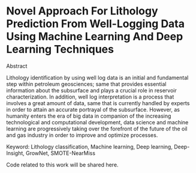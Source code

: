# Novel Approach For Lithology Prediction From Well-Logging Data Using Machine Learning And Deep Learning Techniques
Abstract

Lithology identification by using well log data is an initial and fundamental step within petroleum geosciences; same that provides essential information about the subsurface and plays a crucial role in reservoir characterization. In addition, well log interpretation is a process that involves a great amount of data, same that is currently handled by experts in order to attain an accurate portrayal of the subsurface. However, as humanity enters the era of big data in companion of the increasing technological and computational development, data science and machine learning are progressively taking over the forefront of the future of the oil and gas industry in order to improve and optimize processes.

Keyword: Lithology classification, Machine learning, Deep learning, Deep-Insight, GrowNet, SMOTE-NearMiss

Code related to this work will be shared here.

